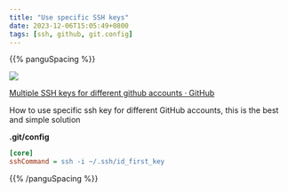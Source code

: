 ```yaml
---
title: "Use specific SSH keys"
date: 2023-12-06T15:05:49+0800
tags: [ssh, github, git.config]
---
```

{{% panguSpacing %}}



<div class="note-link-img-wrapper"><img src="/images/2023-12-06T150549.png"></img></div>


[Multiple SSH keys for different github accounts · GitHub](https://gist.github.com/jexchan/2351996?permalink_comment_id=4607262#gistcomment-4607262)

How to use specific ssh key for different GitHub accounts, this is the best and simple solution 

**.git/config**

```ini
[core]
sshCommand = ssh -i ~/.ssh/id_first_key
```

{{% /panguSpacing %}}
